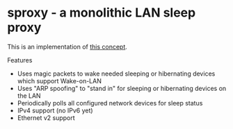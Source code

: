 # sproxy - a monolithic LAN sleep proxy

This is an implementation of [this concept](https://en.wikipedia.org/wiki/Bonjour_Sleep_Proxy).

Features
* Uses magic packets to wake needed sleeping or hibernating devices which support Wake-on-LAN
* Uses "ARP spoofing" to "stand in" for sleeping or hibernating devices on the LAN
* Periodically polls all configured network devices for sleep status
* IPv4 support (no IPv6 yet)
* Ethernet v2 support
